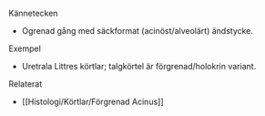 Kännetecken
- Ogrenad gång med säckformat (acinöst/alveolärt) ändstycke.

Exempel
- Uretrala Littres körtlar; talgkörtel är förgrenad/holokrin variant.

Relaterat
- [[Histologi/Körtlar/Förgrenad Acinus]]

